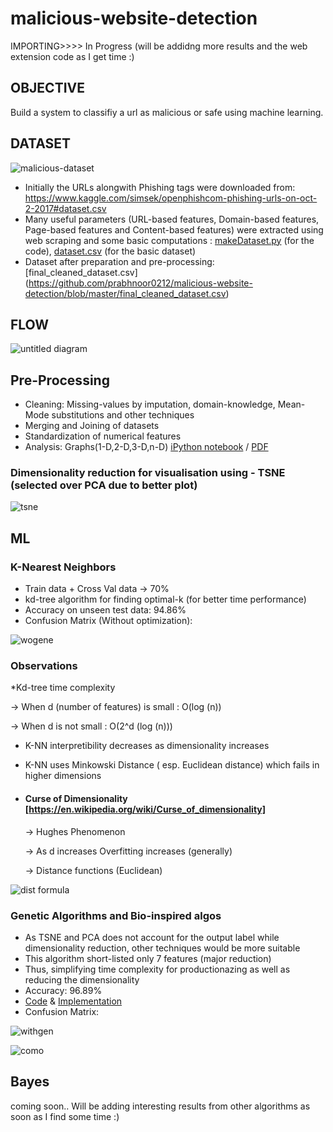 # malicious-website-detection

IMPORTING>>>> In Progress (will be addidng more results and the web extension code as I get time :)

## OBJECTIVE

Build a system to classifiy a url as malicious or safe using machine learning.

## DATASET

![malicious-dataset](https://user-images.githubusercontent.com/43536129/46874523-f5bb4400-ce56-11e8-9e95-e37475d9dd0d.PNG)

* Initially the URLs alongwith Phishing tags were downloaded from: https://www.kaggle.com/simsek/openphishcom-phishing-urls-on-oct-2-2017#dataset.csv
* Many useful parameters (URL-based features, Domain-based features, Page-based features and Content-based features) were extracted using web scraping and some basic computations : [makeDataset.py](https://github.com/prabhnoor0212/malicious-website-detection/blob/master/makeDataset.py) (for the code), [dataset.csv](https://github.com/prabhnoor0212/malicious-website-detection/blob/master/dataset.csv) (for the basic dataset)
* Dataset after preparation and pre-processing: [final_cleaned_dataset.csv] (https://github.com/prabhnoor0212/malicious-website-detection/blob/master/final_cleaned_dataset.csv)

## FLOW
![untitled diagram](https://user-images.githubusercontent.com/43536129/46875273-ee953580-ce58-11e8-9875-e7d76b81b496.png)

## Pre-Processing

* Cleaning: Missing-values by imputation, domain-knowledge, Mean-Mode substitutions and other techniques
* Merging and Joining of datasets
* Standardization of numerical features
* Analysis: Graphs(1-D,2-D,3-D,n-D)
[iPython notebook](https://github.com/prabhnoor0212/malicious-website-detection/blob/master/Analysis_Working.ipynb) / [PDF](https://github.com/prabhnoor0212/malicious-website-detection/blob/master/Analysis_Working.pdf)

### Dimensionality reduction for visualisation using - TSNE (selected over PCA due to better plot)
![tsne](https://user-images.githubusercontent.com/43536129/46878984-729feb00-ce62-11e8-9b0b-3f5ea838b5f0.PNG)

## ML
### K-Nearest Neighbors
* Train data + Cross Val data -> 70%
* kd-tree algorithm for finding optimal-k (for better time performance)
* Accuracy on unseen test data: 94.86%
* Confusion Matrix (Without optimization):

![wogene](https://user-images.githubusercontent.com/43536129/46881008-e7295880-ce67-11e8-869c-0e939f6867a8.PNG)

### Observations
*Kd-tree time complexity

  -> When d (number of features) is small : O(log (n))
  
  -> When d is not small : O(2^d (log (n)))
  
* K-NN interpretibility decreases as dimensionality increases
* K-NN uses Minkowski Distance ( esp. Euclidean distance) which fails in higher dimensions
* #### Curse of Dimensionality [https://en.wikipedia.org/wiki/Curse_of_dimensionality]

  -> Hughes Phenomenon
  
  -> As d increases Overfitting increases (generally)
  
  -> Distance functions (Euclidean)
  
  
![dist formula](https://user-images.githubusercontent.com/43536129/46881478-4fc50500-ce69-11e8-8e0a-72f07bcbdb23.PNG)

### Genetic Algorithms and Bio-inspired algos
* As TSNE and PCA does not account for the output label while dimensionality reduction, other techniques would be more suitable
* This algorithm short-listed only 7 features (major reduction)
* Thus, simplifying time complexity for productionazing as well as reducing the dimensionality
* Accuracy: 96.89%
* [Code](https://github.com/philipkalinda/GeneticFS/blob/master/geneticfs/algorithm.py) & [Implementation](https://github.com/prabhnoor0212/malicious-website-detection/blob/master/Analysis_Working.ipynb)
* Confusion Matrix:


![withgen](https://user-images.githubusercontent.com/43536129/46882033-f1992180-ce6a-11e8-966e-31b3bb2eaeaf.PNG)

![como](https://user-images.githubusercontent.com/43536129/46885268-1db9a000-ce75-11e8-82de-272c435450fe.PNG)

## Bayes
coming soon..
Will be adding interesting results from other algorithms as soon as I find some time :) 



